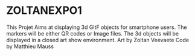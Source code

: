 # ZOLTANEXPO1
This Projet Aims at displaying 3d GltF objects for smartphone users. 
The markers will be either QR codes or Image files.
The 3d objects will be displayed in a closed art show environment.
Art by Zoltan Veevaete
Code by Matthieu Mauss
